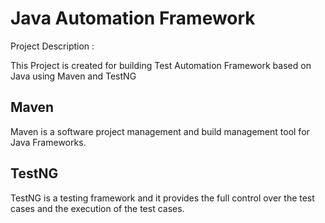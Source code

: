 # Java Automation Framework

Project Description :

This Project is created for building Test Automation Framework based on Java using Maven and TestNG

## Maven
Maven is a software project management and build management tool for Java Frameworks.

## TestNG
TestNG is a testing framework and it provides the full control over the test cases and the execution of the test cases.
